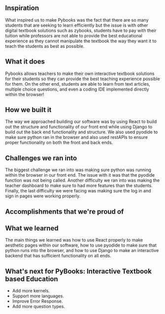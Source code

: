 ## Inspiration

What inspired us to make Pybooks was the fact that there are so many students that are seeking to learn efficiently but the issue is with other digital textbook solutions such as zybooks, students have to pay with their tuition while professors are not able to provide the best educational experience as they cannot manipulate the textbook the way they want it to teach the students as best as possible.

## What it does

Pybooks allows teachers to make their own interactive textbook solutions for their students so they can provide the best teaching experience possible for them. On the other end, students are able to learn from text articles, multiple choice questions, and even a coding IDE implemented directly within the browser!

## How we built it

The way we approached building our software was by using React to build out the structure and functionality of our front end while using Django to build out the back end functionality and structure. We also used pyodide to make sure python ran in the browser and also used restAPIs to ensure proper functionality on both the front and back ends.

## Challenges we ran into

The biggest challenge we ran into was making sure python was running within the browser in our front end. The issue with it was that the pyodide function was not being called. Another difficulty we ran into was making the teacher dashboard to make sure to had more features than the students. Finally, the last difficulty we were facing was making sure the log in and sign in pages were working properly.

## Accomplishments that we're proud of

## What we learned

The main things we learned was how to use React properly to make aesthetic pages within our software, how to use pyodide to make sure that python runs into the browser, and how to use Django to make an interactive backend that has sufficient functionality on all ends.

## What's next for PyBooks: Interactive Textbook based Education

-  Add more kernels.
- Support more languages.
- Improve Error Response. 
- Add more question types.

